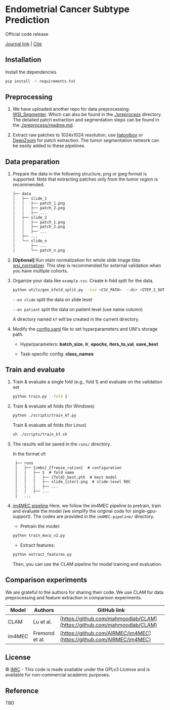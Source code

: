 Endometrial Cancer Subtype Prediction
===========

Official code release

[Journal link](tbd) | [Cite](tbd)


## Installation

Install the dependencies 

```bash
pip install -r requirements.txt
```

## Preprocessing

1. We have uploaded another repo for data preprocessing: [WSI_Segmenter](https://github.com/HaoyuCui/WSI_Segmenter). Which can also be found in the [./preprocess](./preprocess) directory. The detailed patch extraction and segmentation steps can be found in the [./preprocess/readme.md](preprocess/readme.md). 

2. Extract raw patches to 1024x1024 resolution, use [tiatoolbox](https://github.com/TissueImageAnalytics/tiatoolbox) or [DeepZoom](https://github.com/ncoudray/DeepPATH/blob/master/DeepPATH_code/00_preprocessing/0b_tileLoop_deepzoom6.py) for patch extraction. The tumor segmentation network can be easily added to these pipelines.


## Data preparation

1. Prepare the data in the following structure, png or jpeg format is supported. Note that extracting patches only from the tumor region is recommended.

    ```markdown
    ├── data
    │   ├── slide_1
    │   │   ├── patch_1.png
    │   │   ├── patch_2.png
    │   │   ├── ...
    │   ├── slide_2
    │   │   ├── patch_1.png
    │   │   ├── patch_2.png
    │   │   ├── ...
    │   ├── ...
    │   └── slide_n
    │       ├── ...
    │       └── patch_n.png
    ```

2. **[Optional]** Run stain normalization for whole slide image tiles [wsi_normalizer](https://github.com/HaoyuCui/WSI_Normalizer). This step is recommended for external validation when you have multiple cohorts.

3. Organize your data like `example.csv`. Create k-fold split for the data.

    ```bash
    python utils/gen_kfold_split.py --csv <CSV_PATH>  --dir <STEP_2_OUTPUT_DIR> --k 5 --on slide
    ```
    
    `--on slide` split the data on slide level
    
    `--on patient` split the data on patient level (use name column)
   
   A directory named `kf` will be created in the current directory.

5. Modify the [config.yaml](config.yaml) file to set hyperparameters and UNI's storage path.

    - Hyperparameters: **batch_size**, **lr**, **epochs**, **iters_to_val**, **save_best**
    
    - Task-specific config: **class_names**

## Train and evaluate

1. Train & evaluate a single fold (e.g., fold 1) and evaluate on the validation set
    ```bash
    python train.py --fold 1
    ```

2. Train & evaluate all folds (for Windows)
    ```bash
    python ./scripts/train_kf.py
    ```
   Train & evaluate all folds (for Linux)
    ```bash
    sh ./scripts/train_kf.sh
    ```

3. The results will be saved in the `runs/` directory.

   In the format of:
   ```txt
    ├── runs
    │   ├── {cmbs}_{freeze_ration}  # configuration
    │   │   ├── 1  # fold name
    │   │   │   ├── {fold}_best.pth  # best model
    │   │   │   ├── slide_{iter}.png  # slide-level ROC
    │   │   │   ├── ...
    │   │   ├── ...
    │   ...
   ```
   
4. [im4MEC pipeline](https://github.com/AIRMEC/im4MEC) Here, we follow the im4MEC pipeline to pretrain, train and evaluate the model (we simplify the original code for single-gpu-support). The codes are provided in the `im4MEC-pipeline/` directory.

    - Pretrain the model:
    ```bash
    python train_moco_v2.py
    ```

    - Extract features:
    ```bash
    python extract_features.py
    ```
   
   Then, you can use the CLAM pipeline for model training and evaluation.
   

## Comparison experiments

We are grateful to the authors for sharing their code. We use CLAM for data preprocessing and feature extraction in comparison experiments.

| Model      | Authors          | GitHub link                                             |
|---------------|---------------|---------------------------------------------------------|
| CLAM          | Lu et al.     | [https://github.com/mahmoodlab/CLAM](https://github.com/mahmoodlab/CLAM) |
| im4MEC        | Fremond et al.| [https://github.com/AIRMEC/im4MEC](https://github.com/AIRMEC/im4MEC) |


## License

© [IMIC](https://imic.nuist.edu.cn/) - This code is made available under the GPLv3 License and is available for non-commercial academic purposes.

## Reference

TBD

